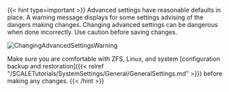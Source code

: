 &NewLine;

{{< hint type=important >}} 
Advanced settings have reasonable defaults in place. A warning message displays for some settings advising of the dangers making changes.
Changing advanced settings can be dangerous when done incorrectly. Use caution before saving changes. 

![ChangingAdvancedSettingsWarning](/images/SCALE/22.12/ChangingAdvancedSettingsWarning.png "Changing Advanced Settings Warning") 

Make sure you are comfortable with ZFS, Linux, and system [configuration backup and restoration]({{< relref "/SCALETutorials/SystemSettings/General/GeneralSettings.md" >}}) before making any changes. 
{{< /hint >}}